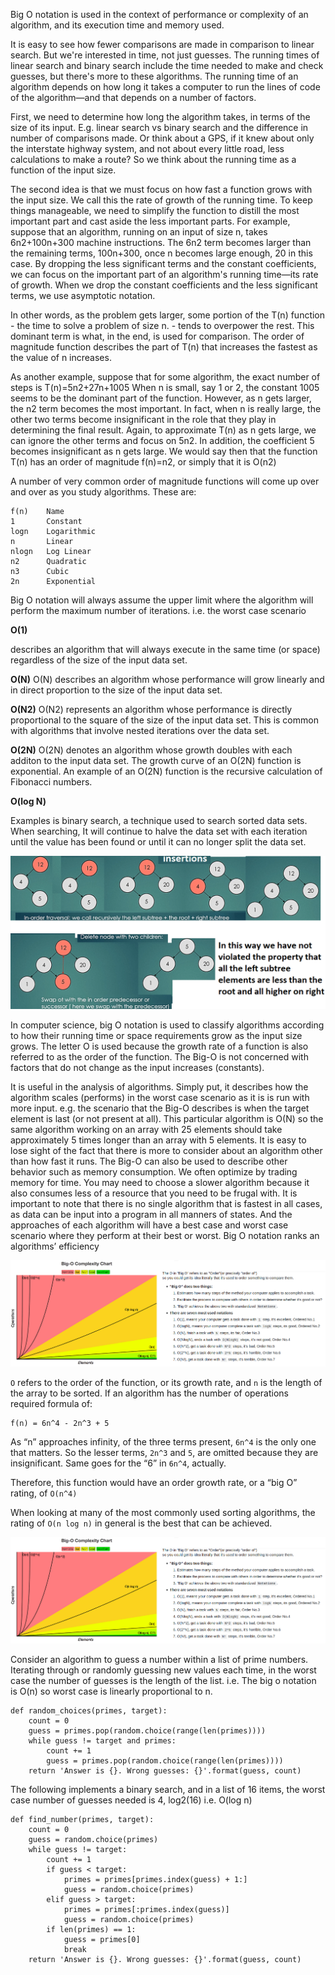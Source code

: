 Big O notation is used in the context of performance or complexity of an algorithm, and its execution time and memory used.

It is easy to see how fewer comparisons are made in comparison to linear search.
But we're interested in time, not just guesses. The running times of linear search and binary search include the time needed to make and check guesses, but there's more to these algorithms.
The running time of an algorithm depends on how long it takes a computer to run the lines of code of the algorithm—and that depends on a number of factors.

First, we need to determine how long the algorithm takes, in terms of the size of its input. E.g. linear search vs binary search and the difference in number of comparisons made. Or think about a GPS, if it knew about only the interstate highway system, and not about every little road, less calculations to make a route? So we think about the running time as a function of the input size.

The second idea is that we must focus on how fast a function grows with the input size. We call this the rate of growth of the running time. To keep things manageable, we need to simplify the function to distill the most important part and cast aside the less important parts. For example, suppose that an algorithm, running on an input of size n, takes 6n2+100n+300 machine instructions. The 6n2 term becomes larger than the remaining terms, 100n+300, once n becomes large enough, 20 in this case.
By dropping the less significant terms and the constant coefficients, we can focus on the important part of an algorithm's running time—its rate of growth. When we drop the constant coefficients and the less significant terms, we use asymptotic notation.

In other words, as the problem gets larger, some portion of the T(n) function - the time to solve a problem of size n. - tends to overpower the rest. This dominant term is what, in the end, is used for comparison. The order of magnitude function describes the part of T(n) that increases the fastest as the value of n increases.

As another example, suppose that for some algorithm, the exact number of steps is T(n)=5n2+27n+1005
When n is small, say 1 or 2, the constant 1005 seems to be the dominant part of the function. However, as n gets larger, the n2 term becomes the most important. In fact, when n is really large, the other two terms become insignificant in the role that they play in determining the final result. Again, to approximate T(n) as n gets large, we can ignore the other terms and focus on 5n2. In addition, the coefficient 5 becomes insignificant as n gets large. We would say then that the function T(n) has an order of magnitude f(n)=n2, or simply that it is O(n2)

A number of very common order of magnitude functions will come up over and over as you study algorithms. These are:

    f(n)    Name
    1       Constant
    logn    Logarithmic
    n       Linear
    nlogn   Log Linear
    n2      Quadratic
    n3      Cubic
    2n      Exponential

Big O notation will always assume the upper limit where the algorithm will perform the maximum number of iterations. i.e. the worst case scenario

**O(1)**

describes an algorithm that will always execute in the same time (or space) regardless of the size of the input data set.

**O(N)**
O(N) describes an algorithm whose performance will grow linearly and in direct proportion to the size of the input data set.

**O(N2)**
O(N2) represents an algorithm whose performance is directly proportional to the square of the size of the input data set. This is common with algorithms that involve nested iterations over the data set.

**O(2N)**
O(2N) denotes an algorithm whose growth doubles with each additon to the input data set. The growth curve of an O(2N) function is exponential. An example of an O(2N) function is the recursive calculation of Fibonacci numbers.

**O(log N)**

Examples is binary search, a technique used to search sorted data sets. When searching, It will continue to halve the data set with each iteration until the value has been found or until it can no longer split the data set.

![](../images/binary-search.png)

In computer science, big O notation is used to classify algorithms according to how their running time or space requirements grow as the input size grows. The letter O is used because the growth rate of a function is also referred to as the order of the function. The Big-O is not concerned with factors that do not change as the input increases (constants).

It is useful in the analysis of algorithms. Simply put, it describes how the algorithm scales (performs) in the worst case scenario as it is is run with more input. e.g. the scenario that the Big-O describes is when the target element is last (or not present at all). This particular algorithm is O(N) so the same algorithm working on an array with 25 elements should take approximately 5 times longer than an array with 5 elements.
It is easy to lose sight of the fact that there is more to consider about an algorithm other than how fast it runs. The Big-O can also be used to describe other behavior such as memory consumption. We often optimize by trading memory for time. You may need to choose a slower algorithm because it also consumes less of a resource that you need to be frugal with.
It is important to note that there is no single algorithm that is fastest in all cases, as data can be input into a program in all manners of states. And the approaches of each algorithm will have a best case and worst case scenario where they perform at their best or worst.
Big O notation ranks an algorithms’ efficiency

![](../images/big-o-chart.png)

`O` refers to the order of the function, or its growth rate, and `n` is the length of the array to be sorted.
If an algorithm has the number of operations required formula of:

    f(n) = 6n^4 - 2n^3 + 5

As “n” approaches infinity, of the three terms present, `6n^4` is the only one that matters. So the lesser terms, `2n^3` and `5`, are omitted because they are insignificant. Same goes for the “6” in `6n^4`, actually.

Therefore, this function would have an order growth rate, or a “big O” rating, of `O(n^4)`

When looking at many of the most commonly used sorting algorithms, the rating of `O(n log n)` in general is the best that can be achieved.

![](../images/big-o-chart.png)

Consider an algorithm to guess a number within a list of prime numbers. Iterating through or randomly guessing new values each time, in the worst case the number of guesses
is the length of the list. i.e. The big o notation is O(n) so worst case is linearly proportional to n.

    def random_choices(primes, target):
        count = 0
        guess = primes.pop(random.choice(range(len(primes))))
        while guess != target and primes:
            count += 1
            guess = primes.pop(random.choice(range(len(primes))))
        return 'Answer is {}. Wrong guesses: {}'.format(guess, count)

The following implements a binary search, and in a list of 16 items, the worst case number of guesses needed is 4, log2(16) i.e. O(log n)

    def find_number(primes, target):
        count = 0
        guess = random.choice(primes)
        while guess != target:
            count += 1
            if guess < target:
                primes = primes[primes.index(guess) + 1:]
                guess = random.choice(primes)
            elif guess > target:
                primes = primes[:primes.index(guess)]
                guess = random.choice(primes)
            if len(primes) == 1:
                guess = primes[0]
                break
        return 'Answer is {}. Wrong guesses: {}'.format(guess, count)






